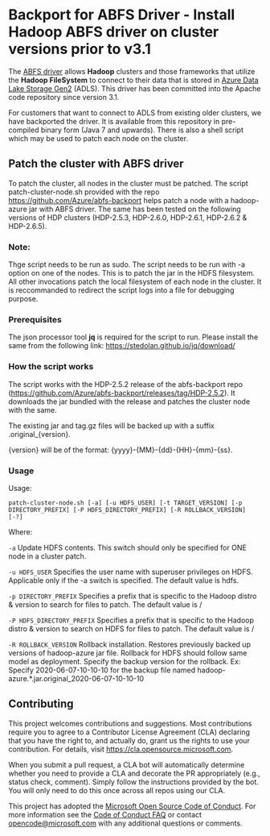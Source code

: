 # Backport for ABFS Driver - Install Hadoop ABFS driver on cluster versions prior to v3.1

The [ABFS driver](https://hadoop.apache.org/docs/stable/hadoop-azure/abfs.html) allows **Hadoop** clusters and those frameworks that utilize the **Hadoop FileSystem** to connect to their data that is stored in [Azure Data Lake Storage Gen2](https://azure.microsoft.com/services/storage/data-lake-storage) (ADLS). This driver has been committed into the Apache code repository since version 3.1. 

For customers that want to connect to ADLS from existing older clusters, we have backported the driver. It is available from this repository in pre-compiled binary form (Java 7 and upwards). There is also a shell script which may be used to patch each node on the cluster.

## Patch the cluster with ABFS driver
To patch the cluster, all nodes in the cluster must be patched. The script patch-cluster-node.sh provided with the repo https://github.com/Azure/abfs-backport helps patch a node with a hadoop-azure jar with ABFS driver. The same has been tested on the following versions of HDP clusters (HDP-2.5.3, HDP-2.6.0, HDP-2.6.1, HDP-2.6.2 & HDP-2.6.5).

### Note:
Thge script needs to be run as sudo.
The script needs to be run with -a option on one of the nodes. This is to patch the jar in the HDFS filesystem. All other invocations patch the local filesystem of each node in the cluster.
It is reccommanded to redirect the script logs into a file for debugging purpose.


### Prerequisites

The json processor tool **jq** is required for the script to run.
Please install the same from the following link: https://stedolan.github.io/jq/download/

### How the script works

The script works with the HDP-2.5.2 release of the abfs-backport repo (https://github.com/Azure/abfs-backport/releases/tag/HDP-2.5.2). It downloads the jar bundled with the release and patches the cluster node with the same.

The existing jar and tag.gz files will be backed up with a suffix .original_{version}.

{version} will be of the format: {yyyy}-{MM}-{dd}-{HH}-{mm}-{ss}. 
  
### Usage

Usage: 

    patch-cluster-node.sh [-a] [-u HDFS_USER] [-t TARGET_VERSION] [-p DIRECTORY_PREFIX] [-P HDFS_DIRECTORY_PREFIX] [-R ROLLBACK_VERSION] [-?]

Where:

`-a`  Update HDFS contents. This switch should only be specified for ONE node in a cluster patch.

`-u HDFS_USER`  Specifies the user name with superuser privileges on HDFS. Applicable only if the -a switch is specified. The default value is hdfs.

`-p DIRECTORY_PREFIX` Specifies a prefix that is specific to the Hadoop distro & version to search for files to patch. The default value is /

`-P HDFS_DIRECTORY_PREFIX`  Specifies a prefix that is specific to the Hadoop distro & version to search on HDFS for files to patch. The default value is /

`-R ROLLBACK_VERSION`  Rollback installation. Restores previously backed up versions of hadoop-azure jar file. Rollback for HDFS should follow same model as deployment. Specify the backup version for the rollback. Ex: Specify 2020-06-07-10-10-10 for the backup file named hadoop-azure.*.jar.original_2020-06-07-10-10-10

## Contributing

This project welcomes contributions and suggestions.  Most contributions require you to agree to a
Contributor License Agreement (CLA) declaring that you have the right to, and actually do, grant us
the rights to use your contribution. For details, visit https://cla.opensource.microsoft.com.

When you submit a pull request, a CLA bot will automatically determine whether you need to provide
a CLA and decorate the PR appropriately (e.g., status check, comment). Simply follow the instructions
provided by the bot. You will only need to do this once across all repos using our CLA.

This project has adopted the [Microsoft Open Source Code of Conduct](https://opensource.microsoft.com/codeofconduct/).
For more information see the [Code of Conduct FAQ](https://opensource.microsoft.com/codeofconduct/faq/) or
contact [opencode@microsoft.com](mailto:opencode@microsoft.com) with any additional questions or comments.
